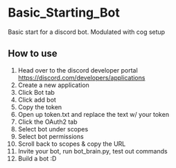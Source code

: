 # Basic_Starting_Bot
Basic start for a discord bot. Modulated with cog setup

## How to use
1) Head over to the discord developer portal
https://discord.com/developers/applications
2) Create a new application
3) Click Bot tab
4) Click add bot
5) Copy the token
6) Open up token.txt and replace the text w/ your token
7) Click the OAuth2 tab
8) Select bot under scopes
9) Select bot permissions
10) Scroll back to scopes & copy the URL
11) Invite your bot, run bot_brain.py, test out commands
12) Build a bot :D
